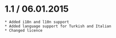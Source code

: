 1.1 / 06.01.2015
================

    * Added i18n and l10n support
    * Added language support for Turkish and Italian
    * Changed licence
